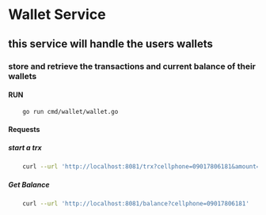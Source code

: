 # Wallet Service

## this service will handle the users wallets

### store and retrieve the transactions and current balance of their wallets

#### RUN

```bash
    go run cmd/wallet/wallet.go
```

#### Requests

##### start a trx

```bash
    curl --url 'http://localhost:8081/trx?cellphone=09017806181&amount=45000&timestamp=2021-12-12T12:12:12Z'
```

##### Get Balance

```bash
    curl --url 'http://localhost:8081/balance?cellphone=09017806181'
```
